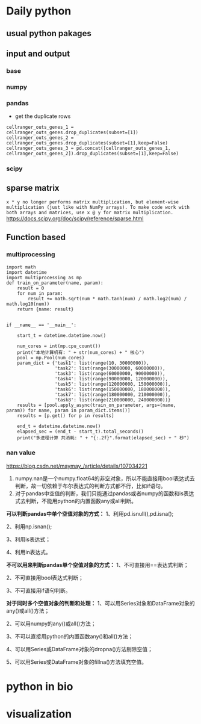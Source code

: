 # Daily python
## usual python pakages

## input and output
### base
### numpy
### pandas

- get the duplicate rows
```
cellranger_outs_genes_1 = cellranger_outs_genes.drop_duplicates(subset=[1])
cellranger_outs_genes_2 = cellranger_outs_genes.drop_duplicates(subset=[1],keep=False)
cellranger_outs_genes_3 = pd.concat([cellranger_outs_genes_1, cellranger_outs_genes_2]).drop_duplicates(subset=[1],keep=False)
```
### scipy
## sparse matrix

`x * y no longer performs matrix multiplication, but element-wise multiplication (just like with NumPy arrays). To make code work with both arrays and matrices, use x @ y for matrix multiplication.`
https://docs.scipy.org/doc/scipy/reference/sparse.html

## Function based 
### multiprocessing
```
import math
import datetime
import multiprocessing as mp
def train_on_parameter(name, param):
    result = 0
    for num in param:
        result += math.sqrt(num * math.tanh(num) / math.log2(num) / math.log10(num))
    return {name: result}


if __name__ == '__main__':

    start_t = datetime.datetime.now()

    num_cores = int(mp.cpu_count())
    print("本地计算机有: " + str(num_cores) + " 核心")
    pool = mp.Pool(num_cores)
    param_dict = {'task1': list(range(10, 30000000)),
                  'task2': list(range(30000000, 60000000)),
                  'task3': list(range(60000000, 90000000)),
                  'task4': list(range(90000000, 120000000)),
                  'task5': list(range(120000000, 150000000)),
                  'task6': list(range(150000000, 180000000)),
                  'task7': list(range(180000000, 210000000)),
                  'task8': list(range(210000000, 240000000))}
    results = [pool.apply_async(train_on_parameter, args=(name, param)) for name, param in param_dict.items()]
    results = [p.get() for p in results]

    end_t = datetime.datetime.now()
    elapsed_sec = (end_t - start_t).total_seconds()
    print("多进程计算 共消耗: " + "{:.2f}".format(elapsed_sec) + " 秒")

```

### nan value
https://blog.csdn.net/maymay_/article/details/107034221
1. numpy.nan是一个numpy.float64的非空对象，所以不能直接用bool表达式去判断，故一切依赖于布尔表达式的判断方式都不行，比如if语句。
2. 对于pandas中空值的判断，我们只能通过pandas或者numpy的函数和is表达式去判断，不能用python的内置函数any或all判断。


**可以判断pandas中单个空值对象的方式：**
1、利用pd.isnull(),pd.isna();

2、利用np.isnan();

3、利用is表达式；

4、利用in表达式。

**不可以用来判断pandas单个空值对象的方式：**
1、不可直接用==表达式判断；

2、不可直接用bool表达式判断；

3、不可直接用if语句判断。

**对于同时多个空值对象的判断和处理：**
1、可以用Series对象和DataFrame对象的any()或all()方法；

2、可以用numpy的any()或all()方法；

3、不可以直接用python的内置函数any()和all()方法；

4、可以用Series或DataFrame对象的dropna()方法剔除空值；

5、可以用Series或DataFrame对象的fillna()方法填充空值。



# python in bio


# visualization
